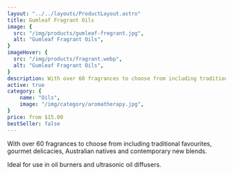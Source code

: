 ```yaml
---
layout: "../../layouts/ProductLayout.astro"
title: Gumleaf Fragrant Oils
image: {
  src: "/img/products/gumleaf-fregrant.jpg",
  alt: "Gumleaf Fragrant Oils",
}
imageHover: {
  src: "/img/products/fragrant.webp",
  alt: "Gumleaf Fragrant Oils",
}
description: With over 60 fragrances to choose from including traditional favourites, gourmet delicacies, Australian natives and contemporary new blends.
active: true
category: {
    name: "Oils",
    image: "/img/category/aromatherapy.jpg",
}
price: from $15.00
bestSeller: false
---
```


With over 60 fragrances to choose from including traditional favourites, gourmet delicacies, Australian natives and contemporary new blends.

Ideal for use in oil burners and ultrasonic oil diffusers.